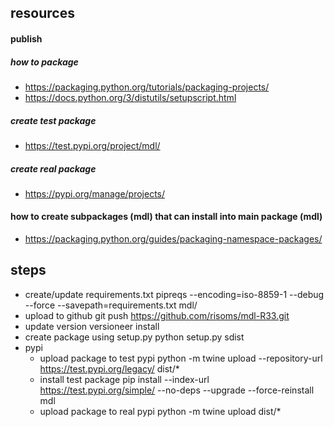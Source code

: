 resources
---------
#### publish
##### how to package
- https://packaging.python.org/tutorials/packaging-projects/
- https://docs.python.org/3/distutils/setupscript.html

#####  create test package
- https://test.pypi.org/project/mdl/

#####  create real package
- https://pypi.org/manage/projects/

#### how to create subpackages (mdl) that can install into main package (mdl)
- https://packaging.python.org/guides/packaging-namespace-packages/

steps
-----
- create/update requirements.txt
	pipreqs --encoding=iso-8859-1 --debug --force --savepath=requirements.txt mdl/
- upload to github
	git push https://github.com/risoms/mdl-R33.git
- update version
	versioneer install
- create package using setup.py
	python setup.py sdist
- pypi
	- upload package to test pypi
		python -m twine upload --repository-url https://test.pypi.org/legacy/ dist/*
	- install test package 
		pip install --index-url https://test.pypi.org/simple/ --no-deps --upgrade --force-reinstall mdl
	- upload package to real pypi
		python -m twine upload dist/*